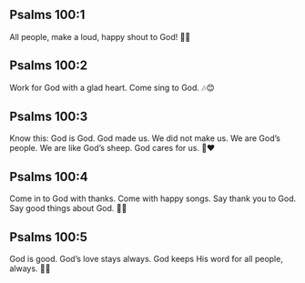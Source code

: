 ## Psalms 100:1
All people, make a loud, happy shout to God! 🎉🙌
## Psalms 100:2
Work for God with a glad heart. Come sing to God. 🎶😊
## Psalms 100:3
Know this: God is God. God made us. We did not make us. We are God’s people. We are like God’s sheep. God cares for us. 🐑❤️
## Psalms 100:4
Come in to God with thanks. Come with happy songs. Say thank you to God. Say good things about God. 🙏🎵
## Psalms 100:5
God is good. God’s love stays always. God keeps His word for all people, always. 🌟💖

